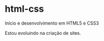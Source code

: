 # html-css
 Início e desenvolvimento em HTML5 e CSS3

Estou evoluindo na criação de sites.
<a href="https://wladneijr.github.io/html-css/Exercícios/ex03/index.html">